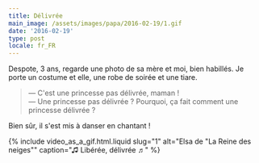 ```yaml
---
title: Délivrée
main_image: /assets/images/papa/2016-02-19/1.gif
date: '2016-02-19'
type: post
locale: fr_FR
---
```


Despote, 3 ans, regarde une photo de sa mère et moi, bien habillés. Je porte un costume et elle, une robe de soirée et une tiare.

> — C'est une princesse pas délivrée, maman !  
> — Une princesse pas délivrée ? Pourquoi, ça fait comment une princesse délivrée ?

Bien sûr, il s'est mis à danser en chantant !

{% include video_as_a_gif.html.liquid
slug="1"
alt="Elsa de &quot;La Reine des neiges&quot;"
caption="♫ Libérée, délivrée ♬"
%}

